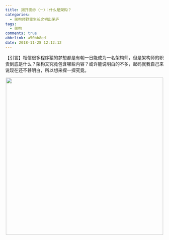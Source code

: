 ```yaml
---
title: 揭开面纱（一）：什么是架构？
categories:
  - 架构师野蛮生长之初出茅庐
tags:
  - 架构
comments: true
abbrlink: a50bb8ed
date: 2018-11-28 12:12:12
---
```

【引言】相信很多程序猿的梦想都是有朝一日能成为一名架构师，但是架构师的职责到底是什么？架构又究竟包含哪些内容？或许能说明白的不多，起码就我自己来说现在还不甚明白，所以想来探一探究竟。
<div align=center><img src="http://pm4hdun71.bkt.clouddn.com/img/public/000026.jpg" width="500"/></div>
<!-- more -->

# 